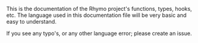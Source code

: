 This is the documentation of the Rhymo project's functions, types, hooks, etc. The language used in this documentation file will be very basic and easy to understand.

If you see any typo's, or any other language error; please create an issue.